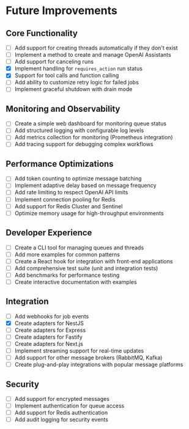 # Future Improvements

## Core Functionality

- [ ] Add support for creating threads automatically if they don't exist
- [ ] Implement a method to create and manage OpenAI Assistants
- [ ] Add support for canceling runs
- [x] Implement handling for `requires_action` run status
- [x] Support for tool calls and function calling
- [ ] Add ability to customize retry logic for failed jobs
- [ ] Implement graceful shutdown with drain mode

## Monitoring and Observability

- [ ] Create a simple web dashboard for monitoring queue status
- [ ] Add structured logging with configurable log levels
- [ ] Add metrics collection for monitoring (Prometheus integration)
- [ ] Add tracing support for debugging complex workflows

## Performance Optimizations

- [ ] Add token counting to optimize message batching
- [ ] Implement adaptive delay based on message frequency
- [ ] Add rate limiting to respect OpenAI API limits
- [ ] Implement connection pooling for Redis
- [ ] Add support for Redis Cluster and Sentinel
- [ ] Optimize memory usage for high-throughput environments

## Developer Experience

- [ ] Create a CLI tool for managing queues and threads
- [ ] Add more examples for common patterns
- [ ] Create a React hook for integration with front-end applications
- [ ] Add comprehensive test suite (unit and integration tests)
- [ ] Add benchmarks for performance testing
- [ ] Create interactive documentation with examples

## Integration

- [ ] Add webhooks for job events
- [x] Create adapters for NestJS
- [ ] Create adapters for Express
- [ ] Create adapters for Fastify
- [ ] Create adapters for Next.js
- [ ] Implement streaming support for real-time updates
- [ ] Add support for other message brokers (RabbitMQ, Kafka)
- [ ] Create plug-and-play integrations with popular message platforms

## Security

- [ ] Add support for encrypted messages
- [ ] Implement authentication for queue access
- [ ] Add support for Redis authentication
- [ ] Add audit logging for security events 